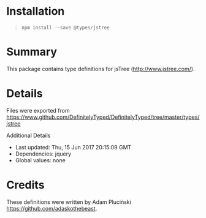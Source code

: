 # Installation
> `npm install --save @types/jstree`

# Summary
This package contains type definitions for jsTree (http://www.jstree.com/).

# Details
Files were exported from https://www.github.com/DefinitelyTyped/DefinitelyTyped/tree/master/types/jstree

Additional Details
 * Last updated: Thu, 15 Jun 2017 20:15:09 GMT
 * Dependencies: jquery
 * Global values: none

# Credits
These definitions were written by Adam Pluciński <https://github.com/adaskothebeast>.
